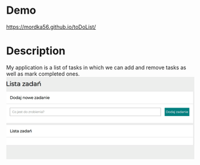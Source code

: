 # Demo
https://mordka56.github.io/toDoList/
# Description
My application is a list of tasks in which we can add and remove tasks as well as mark completed ones.
<img src="/images/Animation.gif"/>
